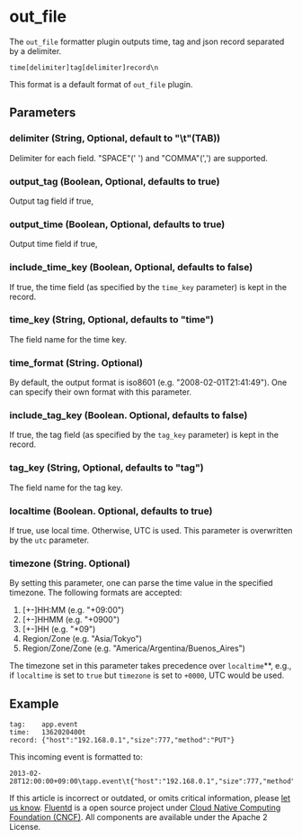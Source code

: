 # out\_file

The `out_file` formatter plugin outputs time, tag and json record separated by a delimiter.

```text
time[delimiter]tag[delimiter]record\n
```

This format is a default format of `out_file` plugin.

## Parameters

### delimiter \(String, Optional, default to "\t"\(TAB\)\)

Delimiter for each field. "SPACE"\(' '\) and "COMMA"\(','\) are supported.

### output\_tag \(Boolean, Optional, defaults to true\)

Output tag field if true,

### output\_time \(Boolean, Optional, defaults to true\)

Output time field if true,

### include\_time\_key \(Boolean, Optional, defaults to false\)

If true, the time field \(as specified by the `time_key` parameter\) is kept in the record.

### time\_key \(String, Optional, defaults to "time"\)

The field name for the time key.

### time\_format \(String. Optional\)

By default, the output format is iso8601 \(e.g. "2008-02-01T21:41:49"\). One can specify their own format with this parameter.

### include\_tag\_key \(Boolean. Optional, defaults to false\)

If true, the tag field \(as specified by the `tag_key` parameter\) is kept in the record.

### tag\_key \(String, Optional, defaults to "tag"\)

The field name for the tag key.

### localtime \(Boolean. Optional, defaults to true\)

If true, use local time. Otherwise, UTC is used. This parameter is overwritten by the `utc` parameter.

### timezone \(String. Optional\)

By setting this parameter, one can parse the time value in the specified timezone. The following formats are accepted:

1. \[+-\]HH:MM \(e.g. "+09:00"\)
2. \[+-\]HHMM \(e.g. "+0900"\)
3. \[+-\]HH \(e.g. "+09"\)
4. Region/Zone \(e.g. "Asia/Tokyo"\)
5. Region/Zone/Zone \(e.g. "America/Argentina/Buenos\_Aires"\)

The timezone set in this parameter takes precedence over `localtime`\*\*, e.g., if `localtime` is set to `true` but `timezone` is set to `+0000`, UTC would be used.

## Example

```text
tag:    app.event
time:   1362020400t
record: {"host":"192.168.0.1","size":777,"method":"PUT"}
```

This incoming event is formatted to:

```text
2013-02-28T12:00:00+09:00\tapp.event\t{"host":"192.168.0.1","size":777,"method":"PUT"}
```

If this article is incorrect or outdated, or omits critical information, please [let us know](https://github.com/fluent/fluentd-docs-gitbook/issues?state=open). [Fluentd](http://www.fluentd.org/) is a open source project under [Cloud Native Computing Foundation \(CNCF\)](https://cncf.io/). All components are available under the Apache 2 License.

